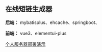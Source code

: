 ## 在线短链生成器

**后端：** mybatisplus、ehcache、springboot、


**前端：** vue3、elementui-plus



[个人服务器部署演示](http://qq.linruchang.work:8888)